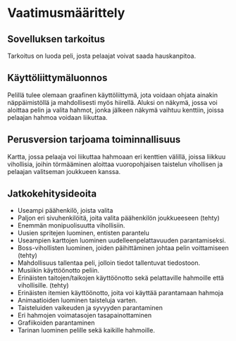 # Vaatimusmäärittely

## Sovelluksen tarkoitus

Tarkoitus on luoda peli, josta pelaajat voivat saada hauskanpitoa.

## Käyttöliittymäluonnos

Pelillä tulee olemaan graafinen käyttöliittymä, jota voidaan ohjata ainakin näppäimistöllä ja mahdollisesti myös hiirellä. Aluksi on näkymä, jossa voi aloittaa pelin ja valita hahmot, jonka jälkeen näkymä vaihtuu kenttiin, joissa pelaajan hahmoa voidaan liikuttaa.

## Perusversion tarjoama toiminnallisuus

Kartta, jossa pelaaja voi liikuttaa hahmoaan eri kenttien välillä, joissa liikkuu vihollisia, joihin törmääminen aloittaa vuoropohjaisen taistelun vihollisen ja pelaajan valitseman joukkueen kanssa.

## Jatkokehitysideoita

-  Useampi päähenkilö, joista valita
-  Paljon eri sivuhenkilöitä, joita valita päähenkilön joukkueeseen (tehty)
-  Enemmän monipuolisuutta vihollisiin.
-  Uusien spritejen luominen, entisten parantelu
-  Useampien karttojen luominen uudelleenpelattavuuden parantamiseksi.
-  Boss-vihollisten luominen, joiden päihittäminen johtaa pelin voittamiseen (tehty)
-  Mahdollisuus tallentaa peli, jolloin tiedot tallentuvat tiedostoon.
-  Musiikin käyttöönotto peliin.
-  Erinäisten taitojen/taikojen käyttöönotto sekä pelattaville hahmoille että vihollisille. (tehty)
-  Erinäisten itemien käyttöönotto, joita voi käyttää parantamaan hahmoja
-  Animaatioiden luominen taisteluja varten.
-  Taisteluiden vaikeuden ja syvyyden parantaminen
-  Eri hahmojen voimatasojen tasapainottaminen
-  Grafiikoiden parantaminen
-  Tarinan luominen pelille sekä kaikille hahmoille.
